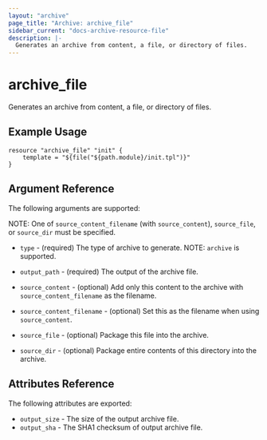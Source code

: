 ```yaml
---
layout: "archive"
page_title: "Archive: archive_file"
sidebar_current: "docs-archive-resource-file"
description: |-
  Generates an archive from content, a file, or directory of files.
---
```


# archive\_file

Generates an archive from content, a file, or directory of files.

## Example Usage

```
resource "archive_file" "init" {
    template = "${file("${path.module}/init.tpl")}"
}
```

## Argument Reference

The following arguments are supported:

NOTE: One of `source_content_filename` (with `source_content`), `source_file`, or `source_dir` must be specified.

* `type` - (required) The type of archive to generate.
  NOTE: `archive` is supported.

* `output_path` - (required) The output of the archive file.

* `source_content` - (optional) Add only this content to the archive with `source_content_filename` as the filename.

* `source_content_filename` - (optional) Set this as the filename when using `source_content`.

* `source_file` - (optional) Package this file into the archive.

* `source_dir` - (optional) Package entire contents of this directory into the archive.

## Attributes Reference

The following attributes are exported:

* `output_size` - The size of the output archive file.
* `output_sha` - The SHA1 checksum of output archive file.
